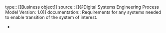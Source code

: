 type:: [[Business object]]
source:: [[@Digital Systems Engineering Process Model Version: 1.0]]
documentation:: Requirements for any systems needed to enable transition of the system of interest.

-